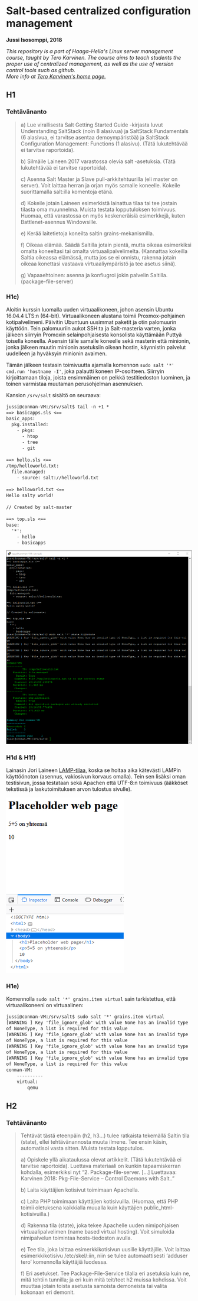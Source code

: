 # Salt-based centralized configuration management
**Jussi Isosomppi, 2018**

_This repository is a part of Haaga-Helia's Linux server management course, taught by Tero Karvinen. The course aims to teach students the proper use of centralized management, as well as the use of version control tools such as github.  
More info at [Tero Karvinen's home page.](http://terokarvinen.com/2018/aikataulu-%e2%80%93-palvelinten-hallinta-ict4tn022-4-ti-5-ke-5-loppukevat-2018-5p)_

## H1

### Tehtävänanto
>a) Lue virallisesta Salt Getting Started Guide -kirjasta luvut Understanding SaltStack (noin 8 alasivua) ja SaltStack Fundamentals (6 alasivua, ei tarvitse asentaa demoympäristöä) ja SaltStack Configuration Management: Functions (1 alasivu). (Tätä lukutehtävää ei tarvitse raportoida).
>
>b) Silmäile Laineen 2017 varastossa olevia salt -asetuksia. (Tätä lukutehtävää ei tarvitse raportoida).
>
>c) Asenna Salt Master ja Slave pull-arkkitehtuurilla (eli master on server). Voit laittaa herran ja orjan myös samalle koneelle. Kokeile suorittamalla salt:illa komentoja etänä.
>
>d) Kokeile jotain Laineen esimerkistä lainattua tilaa tai tee jostain tilasta oma muunnelma. Muista testata lopputuloksen toimivuus. Huomaa, että varastossa on myös keskeneräisiä esimerkkejä, kuten Battlenet-asennus Windowsille.
>
>e) Kerää laitetietoja koneilta saltin grains-mekanismilla.
>
>f) Oikeaa elämää. Säädä Saltilla jotain pientä, mutta oikeaa esimerkiksi omalta koneeltasi tai omalta virtuaalipalvelimelta. (Kannattaa kokeilla Saltia oikeassa elämässä, mutta jos se ei onnistu, rakenna jotain oikeaa konettasi vastaava virtuaaliympäristö ja tee asetus siinä).
>
>g) Vapaaehtoinen: asenna ja konfiugroi jokin palvelin Saltilla. (package-file-server)

### H1c)
Aloitin kurssin luomalla uuden virtuaalikoneen, johon asensin Ubuntu 16.04.4 LTS:n (64-bit). Virtuaalikoneen alustana toimii Proxmox-pohjainen kotipalvelimeni. Päivitin Ubuntuun uusimmat paketit ja otin palomuurin käyttöön. Tein palomuuriin aukot SSH:ta ja Salt-masteria varten, jonka jälkeen siirryin Promoxin selainpohjaisesta konsolista käyttämään Puttyä toisella koneella. Asensin tälle samalle koneelle sekä masterin että minionin, jonka jälkeen muutin minionin asetuksiin oikean hostin, käynnistin palvelut uudelleen ja hyväksyin minionin avaimen.

Tämän jälkeen testasin toimivuutta ajamalla komennon `sudo salt '*' cmd.run 'hostname -I'`, joka palautti koneen IP-osoitteen. Siirryin kirjoittamaan tiloja, joista ensimmäinen on pelkkä testitiedoston luominen, ja toinen varmistaa muutaman perusohjelman asennuksen.

Kansion `/srv/salt` sisältö on seuraava:
```
jussi@conman-VM:/srv/salt$ tail -n +1 *
==> basicapps.sls <==
basic_apps:
  pkg.installed:
    - pkgs:
      - htop
      - tree
      - git

==> hello.sls <==
/tmp/helloworld.txt:
  file.managed:
    - source: salt://helloworld.txt

==> helloworld.txt <==
Hello salty world!

// Created by salt-master

==> top.sls <==
base:
  '*':
    - hello
    - basicapps
```

![screenshot1](https://raw.githubusercontent.com/jisosomppi/mgmt/master/2018-04-02%2018_15_26-jussi%40conman-VM_%20_srv_salt.png "Screenshot 1")

### H1d & H1f)
Lainasin Jori Laineen [LAMP-tilaa](https://github.com/joonaleppalahti/CCM/blob/master/salt/srv/salt/lamp.sls), koska se hoitaa aika kätevästi LAMPin käyttöönoton (asennus, vakiosivun korvaus omalla). Tein sen lisäksi oman testisivun, jossa testataan sekä Apachen että UTF-8:n toimivuus (ääkköset tekstissä ja laskutoimituksen arvon tulostus sivulle).

![screenshot2](https://raw.githubusercontent.com/jisosomppi/mgmt/master/2018-04-02%2021_16_53-Jussi's%20placeholder%20web%20page.png "Screenshot 2")

### H1e)
Komennolla `sudo salt '*' grains.item virtual` sain tarkistettua, että virtuaalikoneeni on virtuaalinen:
```
jussi@conman-VM:/srv/salt$ sudo salt '*' grains.item virtual
[WARNING ] Key 'file_ignore_glob' with value None has an invalid type of NoneType, a list is required for this value
[WARNING ] Key 'file_ignore_glob' with value None has an invalid type of NoneType, a list is required for this value
[WARNING ] Key 'file_ignore_glob' with value None has an invalid type of NoneType, a list is required for this value
[WARNING ] Key 'file_ignore_glob' with value None has an invalid type of NoneType, a list is required for this value
conman-VM:
    ----------
    virtual:
        qemu
```

## H2

### Tehtävänanto
>Tehtävät tästä eteenpäin (h2, h3…) tulee ratkaista tekemällä Saltin tila (state), ellei tehtävänannosta muuta ilmene. Tee ensin käsin, automatisoi vasta sitten. Muista testata lopputulos.
>
>a) Opiskele yllä aikataulussa olevat artikkelit. (Tätä lukutehtävää ei tarvitse raportoida). Luettava materiaali on kunkin tapaamiskerran kohdalla, esimerkiksi nyt “2. Package-file-server. [...] Luettavaa: Karvinen 2018: Pkg-File-Service – Control Daemons with Salt..”
>
>b) Laita käyttäjien kotisivut toimimaan Apachella.
>
>c) Laita PHP toimimaan käyttäjien kotisivuilla. (Huomaa, että PHP toimii oletuksena kaikkialla muualla kuin käyttäjien public_html-kotisivuilla.)
>
>d) Rakenna tila (state), joka tekee Apachelle uuden nimipohjaisen virtuaalipalvelimen (name based virtual hosting). Voit simuloida nimipalvelun toimintaa hosts-tiedoston avulla.
>
>e) Tee tila, joka laittaa esimerkkikotisivun uusille käyttäjille. Voit laittaa esimerkkikotisivu /etc/skel/:iin, niin se tulee automaattisesti ‘adduser tero’ komennolla käyttäjiä luodessa.
>
>f) Eri asetukset. Tee Package-File-Service tilalla eri asetuksia kuin ne, mitä tehtiin tunnilla; ja eri kuin mitä teit/teet h2 muissa kohdissa. Voit muuttaa jotain toista asetusta samoista demoneista tai valita kokonaan eri demonit.
